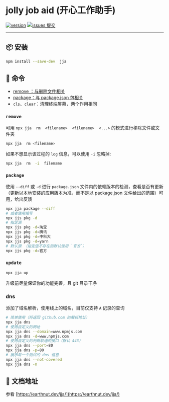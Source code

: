 # jolly job aid (开心工作助手)

[![version](<https://img.shields.io/npm/v/jja.svg?logo=npm&logoColor=rgb(0,0,0)&label=版本号&labelColor=rgb(73,73,228)&color=rgb(0,0,0)>)](https://www.npmjs.com/package/jja) [![issues 提交](<https://img.shields.io/badge/issues-提交-rgb(255,0,63)?logo=github>)](https://github.com/earthnutDev/jja/issues)

---

## 📦 安装

```sh
npm install --save-dev  jja
```

## 📖 命令

- [remove ：与删除文件相关](#remove)
- [package：与 package.json 包相关](#package)
- `cls`、`clear`：清理终端屏幕，两个作用相同

### `remove`

可用 `npx jja  rm  <filename>  <filename>  <...>` 的模式进行移除文件或文件夹

```bash
npx jja  rm <filename>
```

如果不想显示该过程的 `log` 信息，可以使用 `-i` 忽略掉:

```bash
npx jja  rm  -i  filename
```

### `package`

使用 `--diff` 或 `-d` 进行 `package.json` 文件内的依赖版本的检测，查看是否有更新（更新以本地安装的应用版本为准，而不是以 package.json 文件给出的范围）可用，给出反馈

```bash
npx jja package --diff
# 或者使用缩写
npx jjs pkg -d
# 指定源
npx jjs pkg -d=淘宝
npx jjs pkg -d=腾讯
npx jjs pkg -d=中科大
npx jjs pkg -d=yarn
# 默认源 （指定值不存在则默认使用 `官方`）
npx jjs pkg -d=官方
```

### `update`

```bash
npx jja up
```

升级前尽量保证你的功能完善，且 git 目录干净

### dns

添加了域名解析，使用线上的域名，目前仅支持 `A` 记录的查询

```bash
# 简单使用（将返回 github.com 的解析地址）
npx jja dns
# 使用自定义的网址
npx jja dns --domain=www.npmjs.com
npx jja dns -d=www.npmjs.com
# 使用自定义的判断联通的接口（默认 443）
npx jja dns --port=80
npx jja dns -p=80
# 展示每一个测试的 dns 信息
npx jja dns --not-covered
npx jja dns -n
```

## 📄 文档地址

参看 [https://earthnut.dev/jja/](https://earthnut.dev/jja/)

